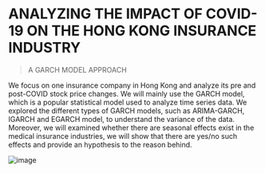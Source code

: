 # ANALYZING THE IMPACT OF COVID-19 ON THE HONG KONG INSURANCE INDUSTRY
> A GARCH MODEL APPROACH

We focus on one insurance company in Hong Kong and analyze its pre and post-COVID stock price changes. We will mainly use the GARCH model, which is a popular statistical model used to analyze time series data. We explored the different types of GARCH models, such as ARIMA-GARCH, IGARCH and EGARCH model, to understand the variance of the data. Moreover, we will examined whether there are seasonal effects exist in the medical insurance industries, we will show that there are yes/no such effects and provide an hypothesis to the reason behind.

![image](https://github.com/Lxt115/MSBD5006_Project/image.png)
